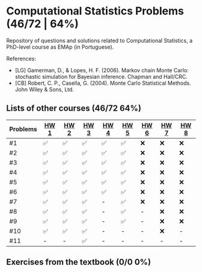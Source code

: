 # Computational Statistics Problems (46/72 | 64%)

Repository of questions and solutions related to Computational Statistics, a PhD-level course as EMAp (in Portuguese).

References:

- [LG] Gamerman, D., & Lopes, H. F. (2006). Markov chain Monte Carlo: stochastic simulation for Bayesian inference. Chapman and Hall/CRC.
- [CB] Robert, C. P., Casella, G. (2004). Monte Carlo Statistical Methods. John Wiley & Sons, Ltd.

## Lists of other courses (46/72 64%)
Problems | [HW 1](https://www.stats.ox.ac.uk/~rebeschi/teaching/AdvSim/18/exercises/sheet1.pdf) | [HW 2](https://www.stats.ox.ac.uk/~rebeschi/teaching/AdvSim/18/exercises/sheet1.pdf) | [HW 3](https://www.stats.ox.ac.uk/~rebeschi/teaching/AdvSim/18/exercises/sheet2.pdf) | [HW 4](https://www.stats.ox.ac.uk/~rebeschi/teaching/AdvSim/18/exercises/sheet2.pdf) | [HW 5](https://www.stats.ox.ac.uk/~rebeschi/teaching/AdvSim/18/exercises/sheet3.pdf) | [HW 6](https://www.stats.ox.ac.uk/~rebeschi/teaching/AdvSim/18/exercises/sheet3.pdf) | [HW 7](https://www.stats.ox.ac.uk/~rebeschi/teaching/AdvSim/18/exercises/sheet4.pdf) | [HW 8](https://github.com/wellington36/computational-statistics-course-problems/tree/main/HW/HW%208)
----|----|----|----|----|----|----|----|----
#1  | ✅ | ✅ | ✅ | ✅ | ✅ | ❌ | ❌ | ❌ 
#2  | ✅ | ✅ | ✅ | ✅ | ✅ | ❌ | ❌ | ❌ 
#3  | ✅ | ✅ | ✅ | ✅ | ✅ | ❌ | ❌ | ❌ 
#4  | ✅ | ✅ | ✅ | ✅ | ✅ | ❌ | ❌ | ❌ 
#5  | ✅ | ✅ | ✅ | ✅ | ✅ | ❌ | ❌ | ❌ 
#6  | ✅ | ✅ | ✅ | ✅ | ✅ | ❌ | ❌ | ❌ 
#7  | ✅ | ✅ | ✅ | -  | ✅ | ❌ | ❌ | ❌ 
#8  | ✅ | ✅ | ✅ | -  | ✅ | -  | ❌ | ❌ 
#9  | ✅ | ✅ | ✅ | -  | ✅ | -  | ❌ | ❌ 
#10 | ✅ | ✅ | ✅ | -  | -  | -  | ❌ | -  
#11 | -  | -  | ✅ | -  | -  | -  | -  | -  

## Exercises from the textbook (0/0 0%)
